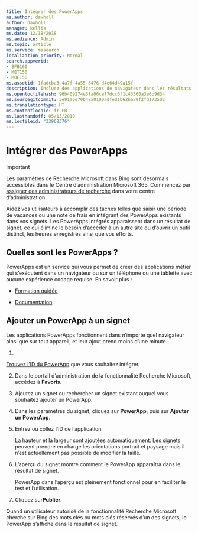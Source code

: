 ```yaml
---
title: Intégrer des PowerApps
ms.author: dawholl
author: dawholl
manager: kellis
ms.date: 12/18/2018
ms.audience: Admin
ms.topic: article
ms.service: mssearch
localization_priority: Normal
search.appverid:
- BFB160
- MET150
- MOE150
ms.assetid: 1fadcba3-4a7f-4a55-8476-d4e64d49a15f
description: Incluez des applications de navigateur dans les résultats de signet pour la fonctionnalité Recherche Microsoft
ms.openlocfilehash: 96b409274e3fa06cef7dcc6f1c43360a3e6b9d34
ms.sourcegitcommit: 3e91a6e70b48a0100adfed1b62ba79f2fd1735d2
ms.translationtype: HT
ms.contentlocale: fr-FR
ms.lasthandoff: 05/13/2019
ms.locfileid: "33968376"
---
```

# <a name="integrate-powerapps"></a>Intégrer des PowerApps

> [!IMPORTANT]
> Les paramètres de Recherche Microsoft dans Bing sont désormais accessibles dans le Centre d’administration Microsoft 365. Commencez par [assigner des administrateurs de recherche](https://docs.microsoft.com/fr-FR/microsoftsearch/setup-microsoft-search#step-2-assign-search-admin-and-search-editor) dans votre centre d’administration.
    
Aidez vos utilisateurs à accomplir des tâches telles que saisir une période de vacances ou une note de frais en intégrant des PowerApps existants dans vos signets. Les PowerApps intégrés apparaissent dans un résultat de signet, ce qui élimine le besoin d’accéder à un autre site ou d’ouvrir un outil distinct, les heures enregistrés ainsi que vos efforts.
  
## <a name="what-are-powerapps"></a>Quelles sont les PowerApps ?

PowerApps est un service qui vous permet de créer des applications métier qui s’exécutent dans un navigateur ou sur un téléphone ou une tablette avec aucune expérience codage requise. En savoir plus :
  
- 
  [Formation guidée](https://docs.microsoft.com/fr-FR/learn/browse/?products=powerapps)
    
- 
  [Documentation](https://docs.microsoft.com/fr-FR/powerapps/)
    
## <a name="add-a-powerapp-to-a-bookmark"></a>Ajouter un PowerApp à un signet

Les applications PowerApps fonctionnent dans n’importe quel navigateur ainsi que sur tout appareil, et leur ajout prend moins d’une minute.
  
1. 
  [Trouvez l’ID du PowerApp](https://docs.microsoft.com/fr-FR/powerapps/maker/canvas-apps/get-sessionid#get-an-app-id) que vous souhaitez intégrer. 
    
2. Dans le portail d’administration de la fonctionnalité Recherche Microsoft, accédez à **Favoris**.
    
3. Ajoutez un signet ou rechercher un signet existant auquel vous souhaitez ajouter un PowerApp.
    
4. Dans les paramètres du signet, cliquez sur **PowerApp**, puis sur **Ajouter un PowerApp**.
    
5. Entrez ou collez l’ID de l’application.
    
    La hauteur et la largeur sont ajoutées automatiquement. Les signets peuvent prendre en charge les orientations portrait et paysage mais il n’est actuellement pas possible de modifier la taille.
    
6. L’aperçu du signet montre comment le PowerApp apparaîtra dans le résultat de signet.
    
    PowerApp dans l’aperçu est pleinement fonctionnel pour en faciliter le test et l’utilisation.
    
7. Cliquez sur**Publier**.
    
Quand un utilisateur autorisé de la fonctionnalité Recherche Microsoft cherche sur Bing des mots clés ou mots clés réservés d’un des signets, le PowerApp s’affiche dans le résultat de signet.

  

